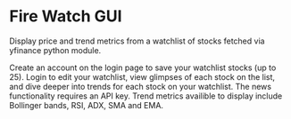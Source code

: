 # Fire Watch GUI
Display price and trend metrics from a watchlist of stocks fetched via yfinance python module. 

Create an account on the login page to save your watchlist stocks (up to 25). Login to edit your watchlist, view glimpses of each stock on the list, and dive deeper into trends for each stock on your watchlist. The news functionality requires an API key. Trend metrics availible to display include Bollinger bands, RSI, ADX, SMA and EMA. 
